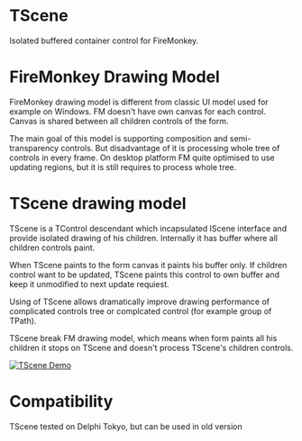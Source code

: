 # TScene 

Isolated buffered container control for FireMonkey.

# FireMonkey Drawing Model

FireMonkey drawing model is different from classic UI model used for example on Windows. FM doesn't have own canvas for each control. Canvas is shared between all children controls of the form. 

The main goal of this model is supporting composition and semi-transparency controls. But disadvantage of it is processing whole tree of controls in every frame. On desktop platform FM quite optimised to use updating regions, but it is still requires to process whole tree.

# TScene drawing model

TScene is a TControl descendant which incapsulated IScene interface and provide isolated drawing of his children. Internally it has buffer where all children controls paint. 

When TScene paints to the form canvas it paints his buffer only. If children control want to be updated, TScene paints this control to own buffer and keep it unmodified to next update requiest.

Using of TScene allows dramatically improve drawing performance of complicated controls tree or complcated control (for example group of TPath).

TScene break FM drawing model, which means when form paints all his children it stops on TScene and doesn't process TScene's children controls. 

[![TScene Demo](https://img.youtube.com/vi/LawyqK2tz9E/0.jpg)](https://www.youtube.com/watch?v=LawyqK2tz9E)

# Compatibility

TScene tested on Delphi Tokyo, but can be used in old version
